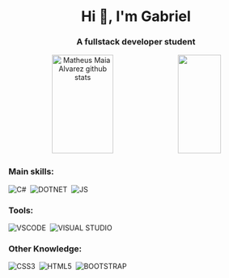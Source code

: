 <h1 align="center">Hi 👋, I'm Gabriel</h1>
<h3 align="center">A fullstack developer student</h3>

<div align="center">  
  <img width="49%" height="195px" src="https://github-readme-stats.vercel.app/api?username=gsousa12&show_icons=true&count_private=true&hide_border=true&title_color=00bfbf&icon_color=00bfbf&text_color=c9d1d9&bg_color=0d1117" alt="Matheus Maia Alvarez github stats" /> 
  <img width="41%" height="195px" src="https://github-readme-stats.vercel.app/api/top-langs/?username=gsousa12&layout=compact&hide_border=true&title_color=00bfbf&text_color=00bfbf&bg_color=0d1117" />
</div>

### Main skills:
![C#](https://img.shields.io/badge/C%23-239120?style=for-the-badge&logo=c-sharp&logoColor=white)&nbsp; 
![DOTNET](https://img.shields.io/badge/.NET-512BD4?style=for-the-badge&logo=dotnet&logoColor=white)&nbsp; 
![JS](https://img.shields.io/badge/JavaScript-323330?style=for-the-badge&logo=javascript&logoColor=F7DF1E)&nbsp; 


### Tools:
![VSCODE](https://img.shields.io/badge/VSCode-0078D4?style=for-the-badge&logo=visual%20studio%20code&logoColor=white)&nbsp; 
![VISUAL STUDIO](https://img.shields.io/badge/Visual_Studio-5C2D91?style=for-the-badge&logo=visual%20studio&logoColor=white)&nbsp; 

### Other Knowledge:
![CSS3](https://img.shields.io/badge/CSS3-1572B6?style=for-the-badge&logo=css3&logoColor=white)&nbsp; 
![HTML5](https://img.shields.io/badge/HTML5-E34F26?style=for-the-badge&logo=html5&logoColor=white)&nbsp; 
![BOOTSTRAP](https://img.shields.io/badge/Bootstrap-563D7C?style=for-the-badge&logo=bootstrap&logoColor=white)&nbsp; 
